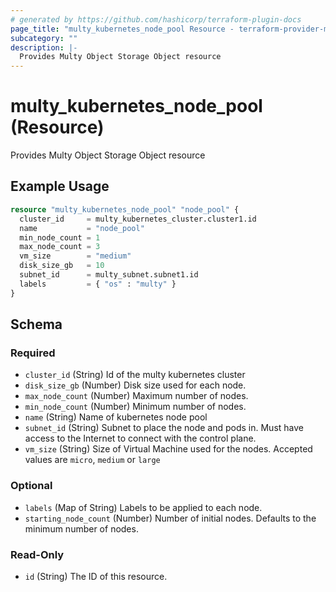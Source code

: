 ```yaml
---
# generated by https://github.com/hashicorp/terraform-plugin-docs
page_title: "multy_kubernetes_node_pool Resource - terraform-provider-multy"
subcategory: ""
description: |-
  Provides Multy Object Storage Object resource
---
```


# multy_kubernetes_node_pool (Resource)

Provides Multy Object Storage Object resource

## Example Usage

```terraform
resource "multy_kubernetes_node_pool" "node_pool" {
  cluster_id     = multy_kubernetes_cluster.cluster1.id
  name           = "node_pool"
  min_node_count = 1
  max_node_count = 3
  vm_size        = "medium"
  disk_size_gb   = 10
  subnet_id      = multy_subnet.subnet1.id
  labels         = { "os" : "multy" }
}
```

<!-- schema generated by tfplugindocs -->
## Schema

### Required

- `cluster_id` (String) Id of the multy kubernetes cluster
- `disk_size_gb` (Number) Disk size used for each node.
- `max_node_count` (Number) Maximum number of nodes.
- `min_node_count` (Number) Minimum number of nodes.
- `name` (String) Name of kubernetes node pool
- `subnet_id` (String) Subnet to place the node and pods in. Must have access to the Internet to connect with the control plane.
- `vm_size` (String) Size of Virtual Machine used for the nodes. Accepted values are `micro`, `medium` or `large`

### Optional

- `labels` (Map of String) Labels to be applied to each node.
- `starting_node_count` (Number) Number of initial nodes. Defaults to the minimum number of nodes.

### Read-Only

- `id` (String) The ID of this resource.


